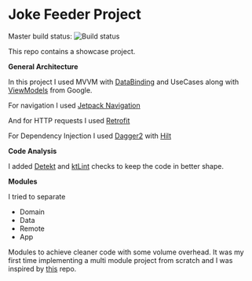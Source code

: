 Joke Feeder Project
===================

Master build status: ![Build status](https://app.bitrise.io/app/015bae2aa067e812/status.svg?token=e15-IyFfpvqiXfcm_b9OQQ)

This repo contains a showcase project.

**General Architecture**

In this project I used MVVM with [DataBinding](https://developer.android.com/topic/libraries/data-binding) and UseCases along with [ViewModels](https://developer.android.com/topic/libraries/architecture/viewmodel) from Google.

For navigation I used [Jetpack Navigation](https://developer.android.com/guide/navigation)

And for HTTP requests I used [Retrofit](https://square.github.io/retrofit/)

For Dependency Injection I used [Dagger2](https://dagger.dev/) with [Hilt](https://dagger.dev/hilt/)

**Code Analysis**

I added [Detekt](https://github.com/detekt/detekt) and [ktLint](https://ktlint.github.io/) checks to keep the code in better shape.

**Modules**

I tried to separate 

- Domain
- Data
- Remote
- App

Modules to achieve cleaner code with some volume overhead.
It was my first time implementing a multi module project from scratch and I was inspired by [this](https://github.com/happysingh23828/Android-Clean-Architecture) repo.
